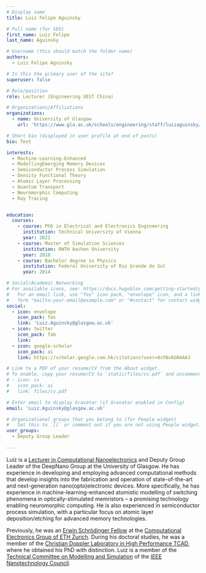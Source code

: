 ```yaml
---
# Display name
title: Luiz Felipe Aguinsky

# Full name (for SEO)
first_name: Luiz Felipe
last_name: Aguinsky

# Username (this should match the folder name)
authors:
  - Luiz Felipe Aguinsky

# Is this the primary user of the site?
superuser: false

# Role/position
role: Lecturer (Engineering UEST China)

# Organizations/Affiliations
organizations:
  - name: University of Glasgow
    url: 'https://www.gla.ac.uk/schools/engineering/staff/luizaguinsky/'

# Short bio (displayed in user profile at end of posts)
bio: Text 

interests:
  - Machine-Learning-Enhanced 
  - ModellingEmerging Memory Devices
  - Semiconductor Process Simulation
  - Density Functional Theory
  - Atomic Layer Processing
  - Quantum Transport
  - Neuromorphic Computing
  - Ray Tracing


education:
  courses:
    - course: PhD in Electrical and Electronics Engineering
      institution: Technical University of Vienna
      year: 2022
    - course: Master of Simulation Sciences
      institution: RWTH Aachen University
      year: 2018
    - course: Bachelor degree in Physics
      institution: Federal University of Rio Grande do Sul
      year: 2014

# Social/Academic Networking
# For available icons, see: https://docs.hugoblox.com/getting-started/page-builder/#icons
#   For an email link, use "fas" icon pack, "envelope" icon, and a link in the
#   form "mailto:your-email@example.com" or "#contact" for contact widget.
social:
  - icon: envelope
    icon_pack: fas
    link: 'Luiz.Aguinsky@glasgow.ac.uk'
  - icon: twitter
    icon_pack: fab
    link: 
  - icon: google-scholar
    icon_pack: ai
    link: https://scholar.google.com.hk/citations?user=8sYNv6UAAAAJ

# Link to a PDF of your resume/CV from the About widget.
# To enable, copy your resume/CV to `static/files/cv.pdf` and uncomment the lines below.
# - icon: cv
#   icon_pack: ai
#   link: files/cv.pdf

# Enter email to display Gravatar (if Gravatar enabled in Config)
email: 'Luiz.Aguinsky@glasgow.ac.uk'

# Organizational groups that you belong to (for People widget)
#   Set this to `[]` or comment out if you are not using People widget.
user_groups:
  - Deputy Group Leader
  
---
```


Luiz is a [Lecturer in Computational Nanoelectronics](https://www.gla.ac.uk/schools/engineering/staff/luizaguinsky/) and Deputy Group Leader of the DeepNano Group at the University of Glasgow. He has experience in developing and employing advanced computational methods that develop insights into the fabrication and operation of state-of-the-art and next-generation nano(opto)electronic devices. More specifically, he has experience in machine-learning-enhanced atomistic modelling of switching phenomena in optically-stimulated memristors – a promising technology enabling neuromorphic computing. He is also experienced in semiconductor process simulation, with a particular focus on atomic layer deposition/etching for advanced memory technologies.

Previously, he was an [Erwin Schrödinger Fellow](https://www.fwf.ac.at/en/research-radar/10.55776/J4686) at the [Computational Electronics Group of ETH Zurich](https://nano-tcad.ee.ethz.ch/research/computational-nanoelectronics.html). During his doctoral studies, he was a member of the [Christian Doppler Laboratory in High Performance TCAD](https://www.iue.tuwien.ac.at/hptcad/), where he obtained his PhD with distinction. Luiz is a member of the [Technical Committee on Modelling and Simulation](https://ieeenano.org/modeling-and-simulation-tc) of the [IEEE Nanotechnology Council](https://ieeenano.org/).